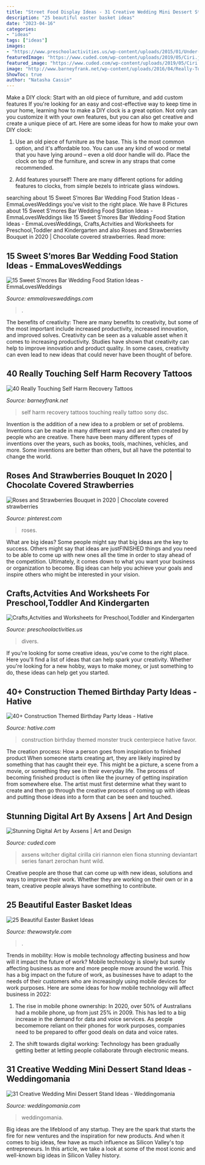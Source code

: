 ```yaml
---
title: "Street Food Display Ideas - 31 Creative Wedding Mini Dessert Stand Ideas"
description: "25 beautiful easter basket ideas"
date: "2023-04-16"
categories:
- "ideas"
tags: ["ideas"]
images:
- "https://www.preschoolactivities.us/wp-content/uploads/2015/01/Under-the-sea-themed-bulletin-board.jpg"
featuredImage: "https://www.cuded.com/wp-content/uploads/2019/05/Ciri.jpg"
featured_image: "https://www.cuded.com/wp-content/uploads/2019/05/Ciri.jpg"
image: "http://www.barneyfrank.net/wp-content/uploads/2016/04/Really-Touching-Self-harm-recovery-tattoo-ideas-72.jpg"
ShowToc: true
author: "Natasha Cassin"
---
```



Make a DIY clock: Start with an old piece of furniture, and add custom features
If you're looking for an easy and cost-effective way to keep time in your home, learning how to make a DIY clock is a great option. Not only can you customize it with your own features, but you can also get creative and create a unique piece of art. Here are some ideas for how to make your own DIY clock:
1. Use an old piece of furniture as the base. This is the most common option, and it's affordable too. You can use any kind of wood or metal that you have lying around – even a old door handle will do. Place the clock on top of the furniture, and screw in any straps that come recommended.

2. Add features yourself! There are many different options for adding features to clocks, from simple bezels to intricate glass windows.

	

		
searching about 15 Sweet S’mores Bar Wedding Food Station Ideas - EmmaLovesWeddings you've visit to the right place. We have 8 Pictures about 15 Sweet S’mores Bar Wedding Food Station Ideas - EmmaLovesWeddings like 15 Sweet S’mores Bar Wedding Food Station Ideas - EmmaLovesWeddings, Crafts,Actvities and Worksheets for Preschool,Toddler and Kindergarten and also Roses and Strawberries Bouquet in 2020 | Chocolate covered strawberries. Read more:
		
    
## 15 Sweet S’mores Bar Wedding Food Station Ideas - EmmaLovesWeddings

<img loading=lazy src="http://emmalovesweddings.com/wp-content/uploads/2017/12/rustic-wedding-S’mores-Bar-ideas.jpg" onerror="this.onerror=null;this.src='https://tse1.mm.bing.net/th?id=OIP.uNKwn7dPP11fObhjxAXULwHaLH&amp;pid=15.1';" alt="15 Sweet S’mores Bar Wedding Food Station Ideas - EmmaLovesWeddings">

_Source: emmalovesweddings.com_

>. 

	

The benefits of creativity: There are many benefits to creativity, but some of the most important include increased productivity, increased innovation, and improved solves.
Creativity can be seen as a valuable asset when it comes to increasing productivity. Studies have shown that creativity can help to improve innovation and product quality. In some cases, creativity can even lead to new ideas that could never have been thought of before.

    
## 40 Really Touching Self Harm Recovery Tattoos

<img loading=lazy src="http://www.barneyfrank.net/wp-content/uploads/2016/04/Really-Touching-Self-harm-recovery-tattoo-ideas-72.jpg" onerror="this.onerror=null;this.src='https://tse4.mm.bing.net/th?id=OIP.RLt170CjHVmpownLTddO1QHaLH&amp;pid=15.1';" alt="40 Really Touching Self Harm Recovery Tattoos">

_Source: barneyfrank.net_

>self harm recovery tattoos touching really tattoo sony dsc. 

	

Invention is the addition of a new idea to a problem or set of problems. Inventions can be made in many different ways and are often created by people who are creative. There have been many different types of inventions over the years, such as books, tools, machines, vehicles, and more. Some inventions are better than others, but all have the potential to change the world.

    
## Roses And Strawberries Bouquet In 2020 | Chocolate Covered Strawberries

<img loading=lazy src="https://i.pinimg.com/736x/78/b0/2c/78b02ce74be397ba94a03366ad6f3f04.jpg" onerror="this.onerror=null;this.src='https://tse2.mm.bing.net/th?id=OIP.f1dx4sHafsKZwhgV6v68eQHaJl&amp;pid=15.1';" alt="Roses and Strawberries Bouquet in 2020 | Chocolate covered strawberries">

_Source: pinterest.com_

>roses. 

	

What are big ideas?
Some people might say that big ideas are the key to success. Others might say that ideas are justFINISHED things and you need to be able to come up with new ones all the time in order to stay ahead of the competition. Ultimately, it comes down to what you want your business or organization to become. Big ideas can help you achieve your goals and inspire others who might be interested in your vision.

    
## Crafts,Actvities And Worksheets For Preschool,Toddler And Kindergarten

<img loading=lazy src="https://www.preschoolactivities.us/wp-content/uploads/2015/01/Under-the-sea-themed-bulletin-board.jpg" onerror="this.onerror=null;this.src='https://tse4.mm.bing.net/th?id=OIP.B_c0Z1sjPrVNZk2ngGBczwHaJ3&amp;pid=15.1';" alt="Crafts,Actvities and Worksheets for Preschool,Toddler and Kindergarten">

_Source: preschoolactivities.us_

>divers. 

	

If you're looking for some creative ideas, you've come to the right place. Here you'll find a list of ideas that can help spark your creativity. Whether you're looking for a new hobby, ways to make money, or just something to do, these ideas can help get you started.

    
## 40+ Construction Themed Birthday Party Ideas - Hative

<img loading=lazy src="https://hative.com/wp-content/uploads/2015/06/construction-birthday-party/14-construction-themed-birthday-party.jpg" onerror="this.onerror=null;this.src='https://tse2.mm.bing.net/th?id=OIP.LcTC_YhSYbqop-hN0NDcOQHaLK&amp;pid=15.1';" alt="40+ Construction Themed Birthday Party Ideas - Hative">

_Source: hative.com_

>construction birthday themed monster truck centerpiece hative favor. 

	

The creation process: How a person goes from inspiration to finished product
When someone starts creating art, they are likely inspired by something that has caught their eye. This might be a picture, a scene from a movie, or something they see in their everyday life. The process of becoming finished product is often like the journey of getting inspiration from somewhere else. The artist must first determine what they want to create and then go through the creative process of coming up with ideas and putting those ideas into a form that can be seen and touched.

    
## Stunning Digital Art By Axsens | Art And Design

<img loading=lazy src="https://www.cuded.com/wp-content/uploads/2019/05/Ciri.jpg" onerror="this.onerror=null;this.src='https://tse4.mm.bing.net/th?id=OIP.JrDHEJflgDWuKKNTRHVe0AHaKf&amp;pid=15.1';" alt="Stunning Digital Art by Axsens | Art and Design">

_Source: cuded.com_

>axsens witcher digital cirilla ciri riannon elen fiona stunning deviantart series fanart zerochan hunt wild. 

	

Creative people are those that can come up with new ideas, solutions and ways to improve their work. Whether they are working on their own or in a team, creative people always have something to contribute.

    
## 25 Beautiful Easter Basket Ideas

<img loading=lazy src="https://www.thewowstyle.com/wp-content/uploads/2015/03/img_1030easter-basket-ideas.jpg" onerror="this.onerror=null;this.src='https://tse2.mm.bing.net/th?id=OIP.UNEaQFHz6ti-grdwgZyPkgHaJ4&amp;pid=15.1';" alt="25 Beautiful Easter Basket Ideas">

_Source: thewowstyle.com_

>. 

	

Trends in mobility: How is mobile technology affecting business and how will it impact the future of work?
Mobile technology is slowly but surely affecting business as more and more people move around the world. This has a big impact on the future of work, as businesses have to adapt to the needs of their customers who are increasingly using mobile devices for work purposes. Here are some ideas for how mobile technology will affect business in 2022:
1) The rise in mobile phone ownership: In 2020, over 50% of Australians had a mobile phone, up from just 25% in 2009. This has led to a big increase in the demand for data and voice services. As people becomemore reliant on their phones for work purposes, companies need to be prepared to offer good deals on data and voice rates.

2) The shift towards digital working: Technology has been gradually getting better at letting people collaborate through electronic means.

    
## 31 Creative Wedding Mini Dessert Stand Ideas - Weddingomania

<img loading=lazy src="https://i.weddingomania.com/31-Wedding-Mini-Dessert-Stand-Ideas12.jpg" onerror="this.onerror=null;this.src='https://tse4.mm.bing.net/th?id=OIP.SPUlYHZFIRJgflTp2sl5twAAAA&amp;pid=15.1';" alt="31 Creative Wedding Mini Dessert Stand Ideas - Weddingomania">

_Source: weddingomania.com_

>weddingomania. 

	

Big ideas are the lifeblood of any startup. They are the spark that starts the fire for new ventures and the inspiration for new products. And when it comes to big ideas, few have as much influence as Silicon Valley's top entrepreneurs. In this article, we take a look at some of the most iconic and well-known big ideas in Silicon Valley history.

